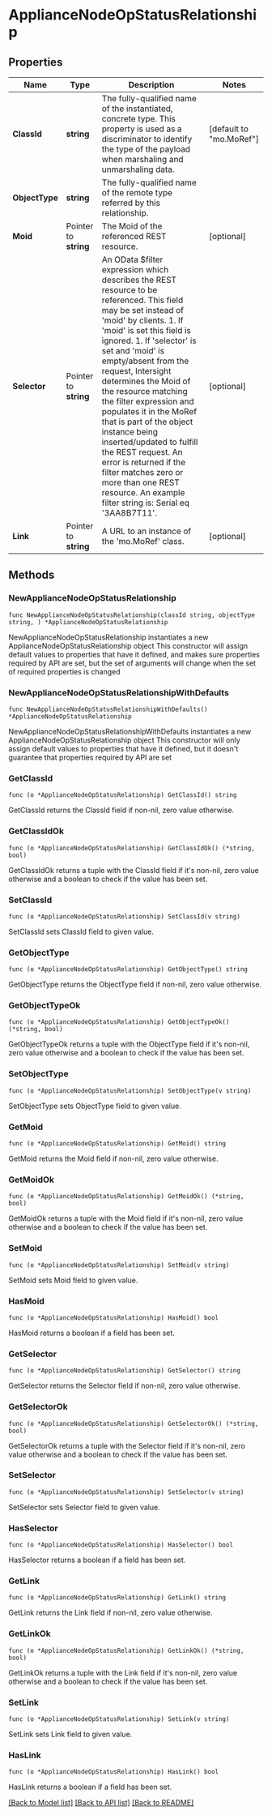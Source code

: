 # ApplianceNodeOpStatusRelationship

## Properties

Name | Type | Description | Notes
------------ | ------------- | ------------- | -------------
**ClassId** | **string** | The fully-qualified name of the instantiated, concrete type. This property is used as a discriminator to identify the type of the payload when marshaling and unmarshaling data. | [default to "mo.MoRef"]
**ObjectType** | **string** | The fully-qualified name of the remote type referred by this relationship. | 
**Moid** | Pointer to **string** | The Moid of the referenced REST resource. | [optional] 
**Selector** | Pointer to **string** | An OData $filter expression which describes the REST resource to be referenced. This field may be set instead of &#39;moid&#39; by clients. 1. If &#39;moid&#39; is set this field is ignored. 1. If &#39;selector&#39; is set and &#39;moid&#39; is empty/absent from the request, Intersight determines the Moid of the resource matching the filter expression and populates it in the MoRef that is part of the object instance being inserted/updated to fulfill the REST request. An error is returned if the filter matches zero or more than one REST resource. An example filter string is: Serial eq &#39;3AA8B7T11&#39;. | [optional] 
**Link** | Pointer to **string** | A URL to an instance of the &#39;mo.MoRef&#39; class. | [optional] 

## Methods

### NewApplianceNodeOpStatusRelationship

`func NewApplianceNodeOpStatusRelationship(classId string, objectType string, ) *ApplianceNodeOpStatusRelationship`

NewApplianceNodeOpStatusRelationship instantiates a new ApplianceNodeOpStatusRelationship object
This constructor will assign default values to properties that have it defined,
and makes sure properties required by API are set, but the set of arguments
will change when the set of required properties is changed

### NewApplianceNodeOpStatusRelationshipWithDefaults

`func NewApplianceNodeOpStatusRelationshipWithDefaults() *ApplianceNodeOpStatusRelationship`

NewApplianceNodeOpStatusRelationshipWithDefaults instantiates a new ApplianceNodeOpStatusRelationship object
This constructor will only assign default values to properties that have it defined,
but it doesn't guarantee that properties required by API are set

### GetClassId

`func (o *ApplianceNodeOpStatusRelationship) GetClassId() string`

GetClassId returns the ClassId field if non-nil, zero value otherwise.

### GetClassIdOk

`func (o *ApplianceNodeOpStatusRelationship) GetClassIdOk() (*string, bool)`

GetClassIdOk returns a tuple with the ClassId field if it's non-nil, zero value otherwise
and a boolean to check if the value has been set.

### SetClassId

`func (o *ApplianceNodeOpStatusRelationship) SetClassId(v string)`

SetClassId sets ClassId field to given value.


### GetObjectType

`func (o *ApplianceNodeOpStatusRelationship) GetObjectType() string`

GetObjectType returns the ObjectType field if non-nil, zero value otherwise.

### GetObjectTypeOk

`func (o *ApplianceNodeOpStatusRelationship) GetObjectTypeOk() (*string, bool)`

GetObjectTypeOk returns a tuple with the ObjectType field if it's non-nil, zero value otherwise
and a boolean to check if the value has been set.

### SetObjectType

`func (o *ApplianceNodeOpStatusRelationship) SetObjectType(v string)`

SetObjectType sets ObjectType field to given value.


### GetMoid

`func (o *ApplianceNodeOpStatusRelationship) GetMoid() string`

GetMoid returns the Moid field if non-nil, zero value otherwise.

### GetMoidOk

`func (o *ApplianceNodeOpStatusRelationship) GetMoidOk() (*string, bool)`

GetMoidOk returns a tuple with the Moid field if it's non-nil, zero value otherwise
and a boolean to check if the value has been set.

### SetMoid

`func (o *ApplianceNodeOpStatusRelationship) SetMoid(v string)`

SetMoid sets Moid field to given value.

### HasMoid

`func (o *ApplianceNodeOpStatusRelationship) HasMoid() bool`

HasMoid returns a boolean if a field has been set.

### GetSelector

`func (o *ApplianceNodeOpStatusRelationship) GetSelector() string`

GetSelector returns the Selector field if non-nil, zero value otherwise.

### GetSelectorOk

`func (o *ApplianceNodeOpStatusRelationship) GetSelectorOk() (*string, bool)`

GetSelectorOk returns a tuple with the Selector field if it's non-nil, zero value otherwise
and a boolean to check if the value has been set.

### SetSelector

`func (o *ApplianceNodeOpStatusRelationship) SetSelector(v string)`

SetSelector sets Selector field to given value.

### HasSelector

`func (o *ApplianceNodeOpStatusRelationship) HasSelector() bool`

HasSelector returns a boolean if a field has been set.

### GetLink

`func (o *ApplianceNodeOpStatusRelationship) GetLink() string`

GetLink returns the Link field if non-nil, zero value otherwise.

### GetLinkOk

`func (o *ApplianceNodeOpStatusRelationship) GetLinkOk() (*string, bool)`

GetLinkOk returns a tuple with the Link field if it's non-nil, zero value otherwise
and a boolean to check if the value has been set.

### SetLink

`func (o *ApplianceNodeOpStatusRelationship) SetLink(v string)`

SetLink sets Link field to given value.

### HasLink

`func (o *ApplianceNodeOpStatusRelationship) HasLink() bool`

HasLink returns a boolean if a field has been set.


[[Back to Model list]](../README.md#documentation-for-models) [[Back to API list]](../README.md#documentation-for-api-endpoints) [[Back to README]](../README.md)


